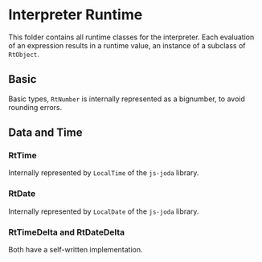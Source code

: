 # Interpreter Runtime

This folder contains all runtime classes for the interpreter.
Each evaluation of an expression results in a runtime value, an instance of a subclass of `RtObject`.

## Basic
Basic types, `RtNumber` is internally represented as a bignumber, to avoid rounding errors.

## Data and Time
### RtTime
Internally represented by `LocalTime` of the `js-joda`  library. 

### RtDate
Internally represented by `LocalDate` of the `js-joda`  library. 

### RtTimeDelta and RtDateDelta
Both have a self-written implementation.

